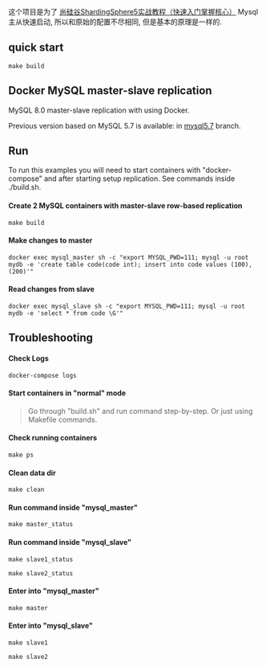 这个项目是为了 [尚硅谷ShardingSphere5实战教程（快速入门掌握核心）](https://www.bilibili.com/video/BV1ta411g7Jf/?p=14&share_source=copy_web&vd_source=75f28928f8e1001e7e53f0612a1d113d)
Mysql 主从快速启动, 所以和原始的配置不尽相同, 但是基本的原理是一样的.

## quick start

```shell
make build
```

## Docker MySQL master-slave replication

MySQL 8.0 master-slave replication with using Docker.

Previous version based on MySQL 5.7 is available:
in [mysql5.7](https://github.com/vbabak/docker-mysql-master-slave/tree/mysql5.7) branch.

## Run

To run this examples you will need to start containers with "docker-compose"
and after starting setup replication. See commands inside ./build.sh.

#### Create 2 MySQL containers with master-slave row-based replication

```shell
make build
```

#### Make changes to master

```shell
docker exec mysql_master sh -c "export MYSQL_PWD=111; mysql -u root mydb -e 'create table code(code int); insert into code values (100), (200)'"
```

#### Read changes from slave

```shell
docker exec mysql_slave sh -c "export MYSQL_PWD=111; mysql -u root mydb -e 'select * from code \G'"
```

## Troubleshooting

#### Check Logs

```shell
docker-compose logs
```

#### Start containers in "normal" mode

> Go through "build.sh" and run command step-by-step.
> Or just using Makefile commands.

#### Check running containers

```shell
make ps
```

#### Clean data dir

```shell
make clean
```

#### Run command inside "mysql_master"

```shell
make master_status
```

#### Run command inside "mysql_slave"

```shell
make slave1_status
```

```shell
make slave2_status
```

#### Enter into "mysql_master"

```shell
make master
```

#### Enter into "mysql_slave"

```shell
make slave1
```

```shell
make slave2
```

